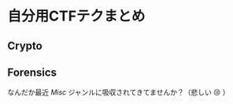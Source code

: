 <!-- TITLE: Ctf -->
<!-- SUBTITLE: 明らかに初心者でないプレイヤーなのに「初心者」と名乗らないでほしい（切実） -->

# 自分用CTFテクまとめ

## Crypto

## Forensics

なんだか最近 *Misc* ジャンルに吸収されてきてませんか？（悲しい :cry: ）